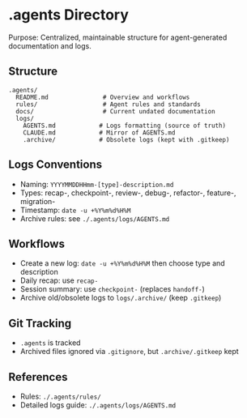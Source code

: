 # .agents Directory

Purpose: Centralized, maintainable structure for agent-generated documentation and logs.

## Structure
```
.agents/
  README.md               # Overview and workflows
  rules/                  # Agent rules and standards
  docs/                   # Current undated documentation
  logs/
    AGENTS.md            # Logs formatting (source of truth)
    CLAUDE.md            # Mirror of AGENTS.md
    .archive/            # Obsolete logs (kept with .gitkeep)
```

## Logs Conventions
- Naming: `YYYYMMDDHHmm-[type]-description.md`
- Types: recap-, checkpoint-, review-, debug-, refactor-, feature-, migration-
- Timestamp: `date -u +%Y%m%d%H%M`
- Archive rules: see `./.agents/logs/AGENTS.md`

## Workflows
- Create a new log: `date -u +%Y%m%d%H%M` then choose type and description
- Daily recap: use `recap-`
- Session summary: use `checkpoint-` (replaces `handoff-`)
- Archive old/obsolete logs to `logs/.archive/` (keep `.gitkeep`)

## Git Tracking
- `.agents` is tracked
- Archived files ignored via `.gitignore`, but `.archive/.gitkeep` kept

## References
- Rules: `./.agents/rules/`
- Detailed logs guide: `./.agents/logs/AGENTS.md`
```
